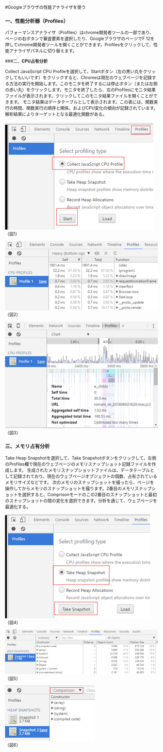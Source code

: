 #Googleブラウザの性能アナライザを使う

### 

### **一、性能分析器（Profiles）**

パフォーマンスアナライザ（Profiles）はchrome開発者ツールの一部であり、ページの右ボタンで審査要素を選択したり、GoogleブラウザのページでF 12を押してchrome開発者ツールを開くことができます。Profilesをクリックして、性能アナライザパネルに切り替えます。



 



###二、**CPU占有分析**

Collect JavaScript CPU Profileを選択して、Startボタン（左の黒い丸をクリックしてもいいです）をクリックすると、Chromeは現在のウェブページを記録する方法の実行を開始します。このモニタを終了するには停止ボタン（または左側の赤い丸）をクリックします。モニタを終了したら、左のProfilesにモニタ結果ファイルが表示されます。クリックしてこのモニタ結果ファイルを開くことができます。
モニタ結果はデータテーブルとして表示されます。この表には、関数実行の時間、関数実行の順序と関係、およびCPU変化の傾向が記録されています。解析結果によりターゲットとなる最適化関数がある。

​![图片1.png](img/1.png)<br/>
（図1）

​![图片1.png](img/2.png)<br/>
（図2）

​![图片1.png](img/3.png)<br/>
（図3）



 



### **三、メモリ占有分析**

Take Heap Snapshotを選択して、Take Snapshotボタンをクリックして、左側のProfiles欄で現在のウェブページのメモリスナップショット記録ファイルを作成します。
生成されたメモリスナップショットファイルは、データテーブルとして記録されており、現在のウェブページオブジェクトの個数、占有されているメモリサイズなどです。
次のメモリのスナップショットを撮ったら、ページを操作してからメモリのスナップショットを撮ります。2番目のメモリスナップショットを選択すると、Comprisonモードのこの2番目のスナップショットと最初のスナップショットの間の変化を選択できます。分析を通じて、ウェブページを最適化する。

​![图片1.png](img/4.png)<br/>
（図4）

​![图片1.png](img/5.png)<br/>
（図5）

​![图片1.png](img/6.png)<br/>
（図6）